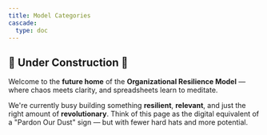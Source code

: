 ```yaml
---
title: Model Categories
cascade:
  type: doc
---
```


## 🚧 Under Construction 🚧

Welcome to the **future home** of the **Organizational Resilience Model** — where chaos meets clarity, and spreadsheets learn to meditate.

We're currently busy building something **resilient**, **relevant**, and just the right amount of **revolutionary**. Think of this page as the digital equivalent of a "Pardon Our Dust" sign — but with fewer hard hats and more potential.
